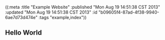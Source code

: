 ((:meta :title     "Example Website"
        :published "Mon Aug 19 14:51:38 CST 2013"
        :updated   "Mon Aug 19 14:51:38 CST 2013"
        :id        "b09605f4-87ad-4f38-9940-6ae7d73d474e"
        :tags      "example,index"))

## Hello World
